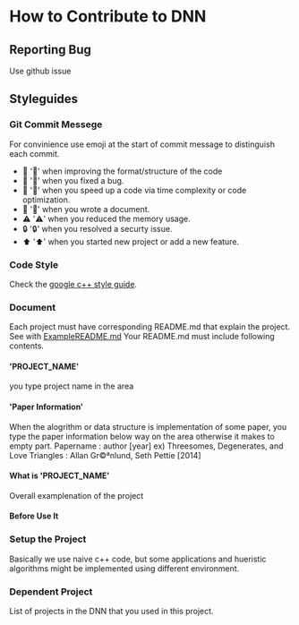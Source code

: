 # How to Contribute to DNN

## Reporting Bug

Use github issue 

## Styleguides

### Git Commit Messege 
For convinience use emoji at the start of commit message to distinguish each commit.

* :art: ':art:' when improving the format/structure of the code
* :bug: ':bug:' when you fixed a bug.
* :rocket: ':rocket:' when you speed up a code via time complexity or code optimization.
* :memo: ':memo:' when you wrote a document.
* :warning: ':warning:' when you reduced the memory usage.
* :lock: ':lock:' when you resolved a securty issue.
* :arrow_up: ':arrow_up:' when you started new project or add a new feature.

### Code Style 
Check the [google c++ style guide](https://google.github.io/styleguide/cppguide.html).

### Document 
Each project must have corresponding README.md that explain the project. See with [ExampleREADME.md](https://github.com/icothos/DNN/ExampleREADME.md)
Your README.md must include following contents.

#### 'PROJECT_NAME'
you type project name in the area

#### 'Paper Information'
When the alogrithm or data structure is implementation of some paper, you type the paper information below way on the area otherwise it makes to empty part.
Papername : author [year]
ex) Threesomes, Degenerates, and Love Triangles : Allan Gr©ªnlund, Seth Pettie [2014]

#### What is 'PROJECT_NAME'
Overall examplenation of the project

#### Before Use It 

### Setup the Project
Basically we use naive c++ code, but some applications and hueristic algorithms might be implemented using different environment. 
### Dependent Project
List of projects in the DNN that you used in this project.
